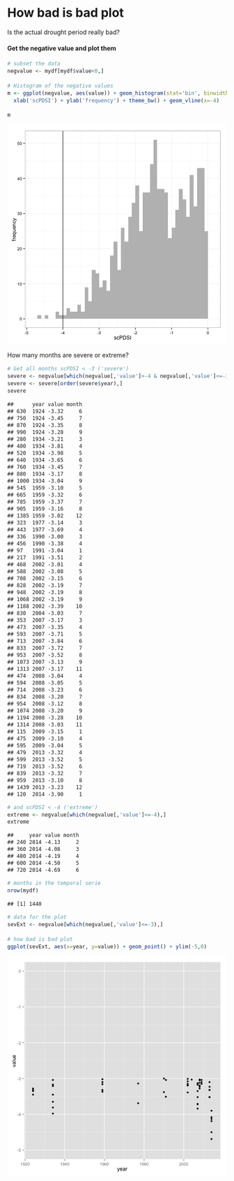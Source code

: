 How bad is bad plot 
========================================================

Is the actual drought period really bad? 




#### Get the negative value and plot them 


```r
# subset the data 
negvalue <- mydf[mydf$value<0,]

# Histogram of the negative values 
m <- ggplot(negvalue, aes(value)) + geom_histogram(stat='bin', binwidth=0.1, fill='grey') + 
  xlab('scPDSI') + ylab('frequency') + theme_bw() + geom_vline(x=-4)

m
```

![plot of chunk unnamed-chunk-2](figure/unnamed-chunk-2.png) 


How many months are severe or extreme?

```r
# Get all months scPDSI < -3 ('severe') 
severe <- negvalue[which(negvalue[,'value']>-4 & negvalue[,'value']<=-3 ),]
severe <- severe[order(severe$year),]
severe
```

```
##      year value month
## 630  1924 -3.32     6
## 750  1924 -3.45     7
## 870  1924 -3.35     8
## 990  1924 -3.28     9
## 280  1934 -3.21     3
## 400  1934 -3.81     4
## 520  1934 -3.98     5
## 640  1934 -3.65     6
## 760  1934 -3.45     7
## 880  1934 -3.17     8
## 1000 1934 -3.04     9
## 545  1959 -3.10     5
## 665  1959 -3.32     6
## 785  1959 -3.37     7
## 905  1959 -3.16     8
## 1385 1959 -3.02    12
## 323  1977 -3.14     3
## 443  1977 -3.69     4
## 336  1990 -3.00     3
## 456  1990 -3.38     4
## 97   1991 -3.04     1
## 217  1991 -3.51     2
## 468  2002 -3.01     4
## 588  2002 -3.08     5
## 708  2002 -3.15     6
## 828  2002 -3.19     7
## 948  2002 -3.19     8
## 1068 2002 -3.19     9
## 1188 2002 -3.39    10
## 830  2004 -3.03     7
## 353  2007 -3.17     3
## 473  2007 -3.35     4
## 593  2007 -3.71     5
## 713  2007 -3.84     6
## 833  2007 -3.72     7
## 953  2007 -3.52     8
## 1073 2007 -3.13     9
## 1313 2007 -3.17    11
## 474  2008 -3.04     4
## 594  2008 -3.05     5
## 714  2008 -3.23     6
## 834  2008 -3.20     7
## 954  2008 -3.12     8
## 1074 2008 -3.20     9
## 1194 2008 -3.28    10
## 1314 2008 -3.03    11
## 115  2009 -3.15     1
## 475  2009 -3.10     4
## 595  2009 -3.04     5
## 479  2013 -3.32     4
## 599  2013 -3.52     5
## 719  2013 -3.52     6
## 839  2013 -3.32     7
## 959  2013 -3.10     8
## 1439 2013 -3.23    12
## 120  2014 -3.90     1
```

```r
# and scPDSI < -4 ('extreme')
extreme <- negvalue[which(negvalue[,'value']<=-4),]
extreme
```

```
##     year value month
## 240 2014 -4.13     2
## 360 2014 -4.08     3
## 480 2014 -4.19     4
## 600 2014 -4.50     5
## 720 2014 -4.69     6
```

```r
# months in the temporal serie
nrow(mydf)
```

```
## [1] 1440
```


```r
# data for the plot 
sevExt <- negvalue[which(negvalue[,'value']<=-3),]

# how bad is bad plot
ggplot(sevExt, aes(x=year, y=value)) + geom_point() + ylim(-5,0)
```

![plot of chunk unnamed-chunk-4](figure/unnamed-chunk-4.png) 

